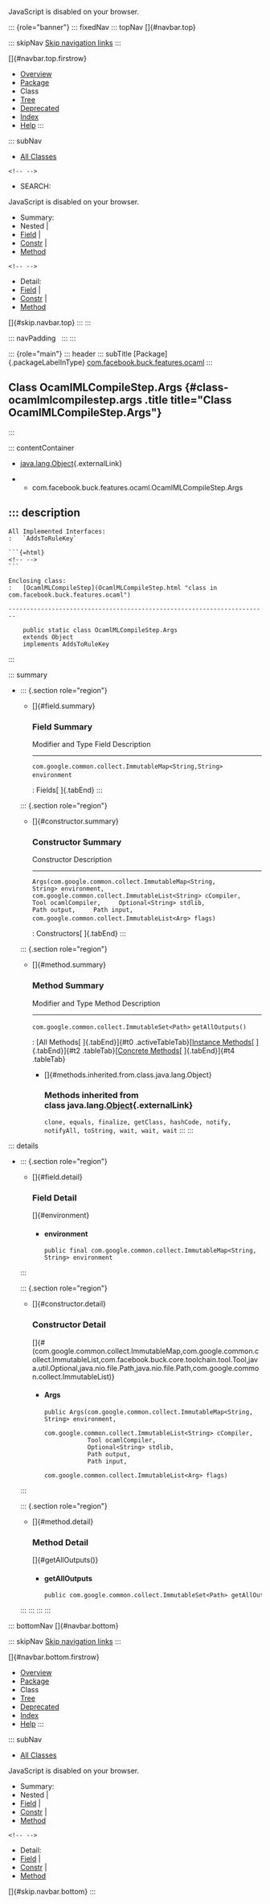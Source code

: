 <div>

JavaScript is disabled on your browser.

</div>

::: {role="banner"}
::: fixedNav
::: topNav
[]{#navbar.top}

::: skipNav
[Skip navigation links](#skip.navbar.top "Skip navigation links")
:::

[]{#navbar.top.firstrow}

-   [Overview](../../../../../index.html)
-   [Package](package-summary.html)
-   Class
-   [Tree](package-tree.html)
-   [Deprecated](../../../../../deprecated-list.html)
-   [Index](../../../../../index-all.html)
-   [Help](../../../../../help-doc.html)
:::

::: subNav
-   [All Classes](../../../../../allclasses.html)

```{=html}
<!-- -->
```
-   SEARCH:

<div>

<div>

JavaScript is disabled on your browser.

</div>

</div>

<div>

-   Summary: 
-   Nested \| 
-   [Field](#field.summary) \| 
-   [Constr](#constructor.summary) \| 
-   [Method](#method.summary)

```{=html}
<!-- -->
```
-   Detail: 
-   [Field](#field.detail) \| 
-   [Constr](#constructor.detail) \| 
-   [Method](#method.detail)

</div>

[]{#skip.navbar.top}
:::
:::

::: navPadding
 
:::
:::

::: {role="main"}
::: header
::: subTitle
[Package]{.packageLabelInType} [com.facebook.buck.features.ocaml](package-summary.html)
:::

## Class OcamlMLCompileStep.Args {#class-ocamlmlcompilestep.args .title title="Class OcamlMLCompileStep.Args"}
:::

::: contentContainer
-   [java.lang.Object](http://docs.oracle.com/javase/7/docs/api/java/lang/Object.html?is-external=true "class or interface in java.lang"){.externalLink}

-   -   com.facebook.buck.features.ocaml.OcamlMLCompileStep.Args

::: description
-   

    All Implemented Interfaces:
    :   `AddsToRuleKey`

    ```{=html}
    <!-- -->
    ```

    Enclosing class:
    :   [OcamlMLCompileStep](OcamlMLCompileStep.html "class in com.facebook.buck.features.ocaml")

    ------------------------------------------------------------------------

        public static class OcamlMLCompileStep.Args
        extends Object
        implements AddsToRuleKey
:::

::: summary
-   ::: {.section role="region"}
    -   []{#field.summary}

        ### Field Summary

          Modifier and Type                                         Field           Description
          --------------------------------------------------------- --------------- -------------
          `com.google.common.collect.ImmutableMap<String,​String>`   `environment`    

          : Fields[ ]{.tabEnd}
    :::

    ::: {.section role="region"}
    -   []{#constructor.summary}

        ### Constructor Summary

          Constructor                                                                                                                                                                                                                                                                              Description
          ---------------------------------------------------------------------------------------------------------------------------------------------------------------------------------------------------------------------------------------------------------------------------------------- -------------
          `Args​(com.google.common.collect.ImmutableMap<String,​String> environment,     com.google.common.collect.ImmutableList<String> cCompiler,     Tool ocamlCompiler,     Optional<String> stdlib,     Path output,     Path input,     com.google.common.collect.ImmutableList<Arg> flags)`    

          : Constructors[ ]{.tabEnd}
    :::

    ::: {.section role="region"}
    -   []{#method.summary}

        ### Method Summary

          Modifier and Type                                Method              Description
          ------------------------------------------------ ------------------- -------------
          `com.google.common.collect.ImmutableSet<Path>`   `getAllOutputs()`    

          : [All Methods[ ]{.tabEnd}]{#t0 .activeTableTab}[[Instance
          Methods](javascript:show(2);)[ ]{.tabEnd}]{#t2
          .tableTab}[[Concrete
          Methods](javascript:show(8);)[ ]{.tabEnd}]{#t4 .tableTab}

        -   []{#methods.inherited.from.class.java.lang.Object}

            ### Methods inherited from class java.lang.[Object](http://docs.oracle.com/javase/7/docs/api/java/lang/Object.html?is-external=true "class or interface in java.lang"){.externalLink}

            `clone, equals, finalize, getClass, hashCode, notify, notifyAll, toString, wait, wait, wait`
    :::
:::

::: details
-   ::: {.section role="region"}
    -   []{#field.detail}

        ### Field Detail

        []{#environment}

        -   #### environment

                public final com.google.common.collect.ImmutableMap<String,​String> environment
    :::

    ::: {.section role="region"}
    -   []{#constructor.detail}

        ### Constructor Detail

        []{#<init>(com.google.common.collect.ImmutableMap,com.google.common.collect.ImmutableList,com.facebook.buck.core.toolchain.tool.Tool,java.util.Optional,java.nio.file.Path,java.nio.file.Path,com.google.common.collect.ImmutableList)}

        -   #### Args

                public Args​(com.google.common.collect.ImmutableMap<String,​String> environment,
                            com.google.common.collect.ImmutableList<String> cCompiler,
                            Tool ocamlCompiler,
                            Optional<String> stdlib,
                            Path output,
                            Path input,
                            com.google.common.collect.ImmutableList<Arg> flags)
    :::

    ::: {.section role="region"}
    -   []{#method.detail}

        ### Method Detail

        []{#getAllOutputs()}

        -   #### getAllOutputs

            ``` methodSignature
            public com.google.common.collect.ImmutableSet<Path> getAllOutputs()
            ```
    :::
:::
:::
:::

::: bottomNav
[]{#navbar.bottom}

::: skipNav
[Skip navigation links](#skip.navbar.bottom "Skip navigation links")
:::

[]{#navbar.bottom.firstrow}

-   [Overview](../../../../../index.html)
-   [Package](package-summary.html)
-   Class
-   [Tree](package-tree.html)
-   [Deprecated](../../../../../deprecated-list.html)
-   [Index](../../../../../index-all.html)
-   [Help](../../../../../help-doc.html)
:::

::: subNav
-   [All Classes](../../../../../allclasses.html)

<div>

<div>

JavaScript is disabled on your browser.

</div>

</div>

<div>

-   Summary: 
-   Nested \| 
-   [Field](#field.summary) \| 
-   [Constr](#constructor.summary) \| 
-   [Method](#method.summary)

```{=html}
<!-- -->
```
-   Detail: 
-   [Field](#field.detail) \| 
-   [Constr](#constructor.detail) \| 
-   [Method](#method.detail)

</div>

[]{#skip.navbar.bottom}
:::
